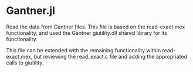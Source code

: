 # Gantner.jl

Read the data from Gantner files. This file is based on the read-exact.mex functionality, and used the Gantner giutility.dll shared library for its functionality.

This file can be extended with the remaining functionality within read-exact.mex, but reviewing the read_exact.c file and adding the appropriated calls to giutility.